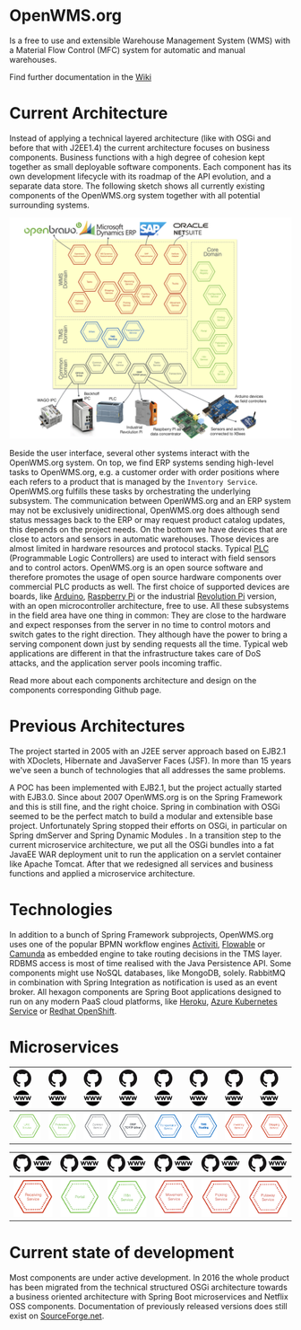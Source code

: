OpenWMS.org
=====================

Is a free to use and extensible Warehouse Management System (WMS) with a Material Flow Control (MFC) system for automatic and manual
warehouses. 

Find further documentation in the [Wiki](https://wiki.openwms.cloud/projects/openwms/wiki/00-dot-02-business-services)

# Current Architecture
Instead of applying a technical layered architecture (like with OSGi and before that with J2EE1.4) the current architecture focuses on
business components. Business functions with a high degree of cohesion kept together as small deployable software components. Each
component has its own development lifecycle with its roadmap of the API evolution, and a separate data store. The following sketch shows
all currently existing components of the OpenWMS.org system together with all potential surrounding systems.

![Architecture][1]

Beside the user interface, several other systems interact with the OpenWMS.org system. On top, we find ERP systems sending high-level tasks
to OpenWMS.org, e.g. a customer order with order positions where each refers to a product that is managed by the `Inventory Service`.
OpenWMS.org fulfills these tasks by orchestrating the underlying subsystem. The communication between OpenWMS.org and an ERP system may not 
be exclusively unidirectional, OpenWMS.org does although send status messages back to the ERP or may request product catalog updates, this
depends on the project needs. On the bottom we have devices that are close to actors and sensors in automatic warehouses. Those devices are
almost limited in hardware resources and protocol stacks. Typical [PLC](https://en.wikipedia.org/wiki/Programmable_logic_controller)
(Programmable Logic Controllers) are used to interact with field sensors and to control actors. OpenWMS.org is an open source software and
therefore promotes the usage of open source hardware components over commercial PLC products as well. The first choice of supported devices
are boards, like [Arduino](https://www.arduino.cc), [Raspberry Pi](https://www.raspberrypi.org/) or the industrial [Revolution Pi](https://revolution.kunbus.com/)
version, with an open microcontroller architecture, free to use. All these subsystems in the field area have one thing in common: They are
close to the hardware and expect responses from the server in no time to control motors and switch gates to the right direction. They
although have the power to bring a serving component down just by sending requests all the time. Typical web applications are different in
that the infrastructure takes care of DoS attacks, and the application server pools incoming traffic.

Read more about each components architecture and design on the components corresponding Github page.

# Previous Architectures
The project started in 2005 with an J2EE server approach based on EJB2.1 with XDoclets, Hibernate and JavaServer Faces (JSF). In more than
15 years we've seen a bunch of technologies that all addresses the same problems.
 
A POC has been implemented with EJB2.1, but the project actually started with EJB3.0. Since about 2007 OpenWMS.org is on the Spring
Framework and this is still fine, and the right choice. Spring in combination with OSGi seemed to be the perfect match to build a modular
and extensible base project. Unfortunately Spring stopped their efforts on OSGi, in particular on Spring dmServer and Spring Dynamic Modules
. In a transition step to the current microservice architecture, we put all the OSGi bundles into a fat JavaEE WAR deployment unit to run
the application on a servlet container like Apache Tomcat. After that we redesigned all services and business functions and applied a
microservice architecture.

# Technologies
In addition to a bunch of Spring Framework subprojects, OpenWMS.org uses one of the popular BPMN workflow engines [Activiti](https://www.activiti.org),
[Flowable](https://www.flowable.org) or [Camunda](https://www.camunda.org) as embedded engine to take routing decisions in the TMS layer.
RDBMS access is most of time realised with the Java Persistence API. Some components might use NoSQL databases, like MongoDB, solely.
RabbitMQ in combination with Spring Integration as notification is used as an event broker. All hexagon components are Spring Boot
applications designed to run on any modern PaaS cloud platforms, like [Heroku](https://www.heroku.com), [Azure Kubernetes Service](https://azure.microsoft.com/de-de/services/kubernetes-service/)
or [Redhat OpenShift](https://www.redhat.com/en/technologies/cloud-computing/openshift).

# Microservices

| [![11]][2g] [![12]][2w]  | [![11]][3g] [![12]][3w] | [![11]][4g] [![12]][4w] | [![11]][5g] [![12]][5w] | [![11]][6g] [![12]][6w] | [![11]][7g] [![12]][7w] | [![11]][8g] [![12]][8w] | [![11]][9g] [![12]][9w] |
| :------------- | :------------- | :------------- | :------------- | :------------- | :------------- | :------------- | :------------- |
| ![2]      | ![3]      | ![4]      | ![5]      | ![6]      | ![7]      | ![8]      | ![9]      | 


| [![11]][10g] [![12]][10w] | ![11] ![12]               | ![11] ![12]               | ![11] ![12]               | ![11] ![12]               | ![11] ![12]
| :------------------------ | :------------------------ | :------------------------ | :------------------------ | :------------------------ | :------------------------ 
|  ![10]                    |  ![13]                    |  ![14]                    |  ![15]                    |  ![16]                    |  ![17]                   

[1]: src/docs/res/microservice_architecture.jpeg
[2]: https://raw.githubusercontent.com/openwms/org.openwms/gh-pages/src/docs/res/srv-uaa.png
[2g]: https://github.com/openwms/org.openwms.core.uaa
[2w]: https://openwms.github.io/org.openwms.core.uaa/index.html
[3]: https://raw.githubusercontent.com/openwms/org.openwms/gh-pages/src/docs/res/srv-prefs.png
[3g]: https://github.com/openwms/org.openwms.core.preferences
[3w]: https://openwms.github.io/org.openwms.core.preferences/index.html
[4]: https://raw.githubusercontent.com/openwms/org.openwms/gh-pages/src/docs/res/srv-location.png
[4g]: https://github.com/openwms/org.openwms.common.service
[4w]: https://openwms.github.io/org.openwms.common.service/index.html
[5]: https://raw.githubusercontent.com/openwms/org.openwms/gh-pages/src/docs/res/srv-tcp.png
[5g]: https://github.com/openwms/org.openwms.common.comm
[5w]: https://www.interface21.io/docs/common/comm/index.html
[6]: https://raw.githubusercontent.com/openwms/org.openwms/gh-pages/src/docs/res/srv-transportation.png
[6g]: https://github.com/openwms/org.openwms.tms.transportation
[6w]: https://openwms.github.io/org.openwms.tms.transportation/index.html
[7]: https://raw.githubusercontent.com/openwms/org.openwms/gh-pages/src/docs/res/srv-routing.png
[7g]: https://github.com/openwms/org.openwms.tms.routing
[7w]: https://openwms.github.io/org.openwms.tms.routing/index.html
[8]: https://raw.githubusercontent.com/openwms/org.openwms/gh-pages/src/docs/res/srv-inventory.png
[8g]: https://github.com/openwms/org.openwms.wms.inventory
[8w]: https://openwms.github.io/org.openwms.wms.inventory/index.html
[9]: https://raw.githubusercontent.com/openwms/org.openwms/gh-pages/src/docs/res/srv-shipping.png
[9g]: https://github.com/openwms/org.openwms.wms.shipping
[9w]: https://openwms.github.io/org.openwms.wms.shipping/index.html
[10]: https://raw.githubusercontent.com/openwms/org.openwms/gh-pages/src/docs/res/srv-receiving.png
[10g]: https://github.com/openwms/org.openwms.wms.receiving
[10w]: https://openwms.github.io/org.openwms.wms.receiving/index.html
[11]: https://raw.githubusercontent.com/openwms/org.openwms/gh-pages/src/docs/res/github-b.png
[12]: https://raw.githubusercontent.com/openwms/org.openwms/gh-pages/src/docs/res/website-b.png
[13]: https://raw.githubusercontent.com/openwms/org.openwms/gh-pages/src/docs/res/srv-portal.png
[14]: https://raw.githubusercontent.com/openwms/org.openwms/gh-pages/src/docs/res/srv-i18n.png
[15]: https://raw.githubusercontent.com/openwms/org.openwms/gh-pages/src/docs/res/srv-movement.png
[16]: https://raw.githubusercontent.com/openwms/org.openwms/gh-pages/src/docs/res/srv-picking.png
[17]: https://raw.githubusercontent.com/openwms/org.openwms/gh-pages/src/docs/res/srv-putaway.png

# Current state of development
Most components are under active development. In 2016 the whole product has been migrated from the technical structured OSGi architecture
towards a business oriented architecture with Spring Boot microservices and Netflix OSS components. Documentation of previously released
versions does still exist on [SourceForge.net](http://openwms2005.sourceforge.net/).
